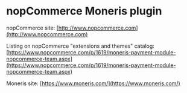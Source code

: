 ﻿nopCommerce Moneris plugin
===========

nopCommerce site: [http://www.nopcommerce.com](http://www.nopcommerce.com)

Listing on nopCommerce "extensions and themes" catalog: [https://www.nopcommerce.com/p/1619/moneris-payment-module-nopcommerce-team.aspx](https://www.nopcommerce.com/p/1619/moneris-payment-module-nopcommerce-team.aspx)

Moneris site: [https://www.moneris.com/](https://www.moneris.com/)